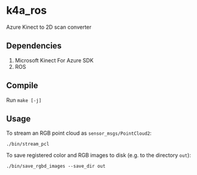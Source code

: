 # k4a_ros
Azure Kinect to 2D scan converter

## Dependencies

1. Microsoft Kinect For Azure SDK
1. ROS

## Compile

Run `make [-j]`

## Usage

To stream an RGB point cloud as `sensor_msgs/PointCloud2`:
```
./bin/stream_pcl
```

To save registered color and RGB images to disk (e.g. to the directory `out`):
```
./bin/save_rgbd_images --save_dir out
```
